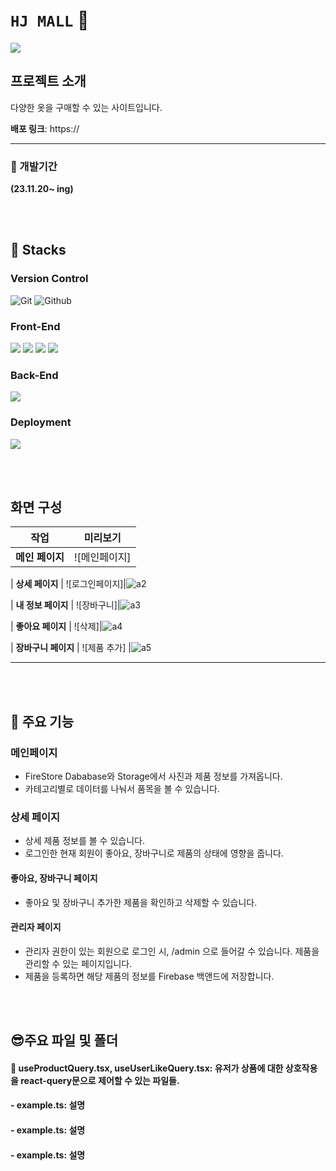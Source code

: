 # ``HJ MALL`` :tshirt:

<img src="https://capsule-render.vercel.app/api?type=waving&color=BDBDC8&height=150&section=footer" />

## 프로젝트 소개

다양한 옷을 구매할 수 있는 사이트입니다.

**배포 링크**: https://

***

### :boxing_glove: 개발기간

**(23.11.20~ ing)**

<br/><br/>

## :sunflower: Stacks

### Version Control
![Git](https://img.shields.io/badge/Git-F05032?style=for-the-badge&logo=Git&logoColor=white) ![Github](https://img.shields.io/badge/GitHub-181717?style=for-the-badge&logo=GitHub&logoColor=white)

### Front-End
<img src="https://img.shields.io/badge/React-61DAFB?style=for-the-badge&logo=React&logoColor=white"/> <img src="https://img.shields.io/badge/typescript-3178C6?style=for-the-badge&logo=typescript&logoColor=white"> <img src="https://img.shields.io/badge/react_router-CA4245?style=for-the-badge&logo=reactrouter&logoColor=white"> <img src="https://img.shields.io/badge/react_query-FF4154?style=for-the-badge&logo=reactquery&logoColor=white">

### Back-End
<img src="https://img.shields.io/badge/firebase-FFCA28?style=for-the-badge&logo=firebase&logoColor=white"/>

### Deployment
<img src="https://img.shields.io/badge/vercel-000000?style=for-the-badge&logo=vercel&logoColor=white"/>



<br/><br/>

## 화면 구성


| 작업                                       | 미리보기                           |
| ------------------------------------------ | ----------------------------- |
| **메인 페이지**                           |  ![메인페이지]|![a1](https://github.com/HojinLim/RN_Shopping/assets/69897998/54dcec80-99ec-4aa2-a4d4-999282d8976b)

| **상세 페이지**                         |  ![로그인페이지]|![a2](https://github.com/HojinLim/RN_Shopping/assets/69897998/f48f298c-885f-4252-b267-a27d8124d786)

| **내 정보 페이지**                         |  ![장바구니]|![a3](https://github.com/HojinLim/RN_Shopping/assets/69897998/28254e73-7c37-4a2b-b9ca-e2fd261a292e)

| **좋아요 페이지**        |    ![삭제]|![a4](https://github.com/HojinLim/RN_Shopping/assets/69897998/11a93bea-876c-45d8-86b8-d2d0d88b76fb)

| **장바구니 페이지**                |  ![제품 추가] |![a5](https://github.com/HojinLim/RN_Shopping/assets/69897998/c53c4841-58fd-45a0-a5bb-bc1f77296d34)


---

<br/><br/>

## :partying_face: 주요 기능

### 메인페이지

- FireStore Dababase와 Storage에서 사진과 제품 정보를 가져옵니다.
- 카테고리별로 데이터를 나눠서 품목을 볼 수 있습니다.

### 상세 페이지

- 상세 제품 정보를 볼 수 있습니다.
- 로그인한 현재 회원이 좋아요, 장바구니로 제품의 상태에 영향을 줍니다.


#### 좋아요, 장바구니 페이지

- 좋아요 및 장바구니 추가한 제품을 확인하고 삭제할 수 있습니다.


#### 관리자 페이지

- 관리자 권한이 있는 회원으로 로그인 시, /admin 으로 들어갈 수 있습니다. 제품을 관리할 수 있는 페이지입니다.
- 제품을 등록하면 해당 제품의 정보를 Firebase 백앤드에 저장합니다.

<br/><br/>

## :sunglasses:주요 파일 및 폴더

#### 📜 useProductQuery.tsx, useUserLikeQuery.tsx: 유저가 상품에 대한 상호작용을 react-query문으로 제어할 수 있는 파일들.
#### - example.ts: 설명
#### - example.ts: 설명
#### - example.ts: 설명



<br/><br/>

<br/><br/>

